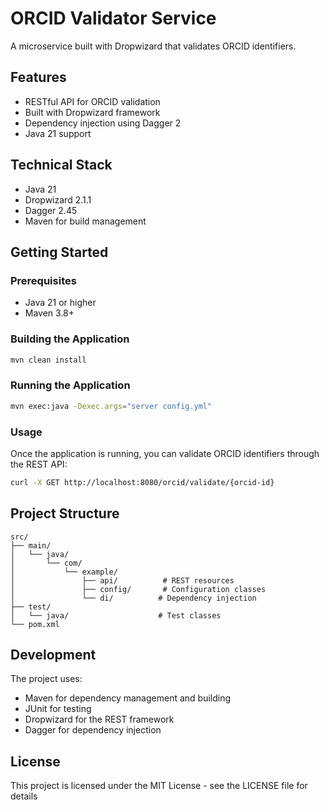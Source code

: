 # ORCID Validator Service

A microservice built with Dropwizard that validates ORCID identifiers.

## Features

- RESTful API for ORCID validation
- Built with Dropwizard framework
- Dependency injection using Dagger 2
- Java 21 support

## Technical Stack

- Java 21
- Dropwizard 2.1.1
- Dagger 2.45
- Maven for build management

## Getting Started

### Prerequisites

- Java 21 or higher
- Maven 3.8+

### Building the Application

```bash
mvn clean install
```

### Running the Application

```bash
mvn exec:java -Dexec.args="server config.yml"
```

### Usage

Once the application is running, you can validate ORCID identifiers through the REST API:

```bash
curl -X GET http://localhost:8080/orcid/validate/{orcid-id}
```

## Project Structure

```
src/
├── main/
│   └── java/
│       └── com/
│           └── example/
│               ├── api/          # REST resources
│               ├── config/       # Configuration classes
│               └── di/          # Dependency injection
├── test/
│   └── java/                    # Test classes
└── pom.xml
```

## Development

The project uses:
- Maven for dependency management and building
- JUnit for testing
- Dropwizard for the REST framework
- Dagger for dependency injection

## License

This project is licensed under the MIT License - see the LICENSE file for details
